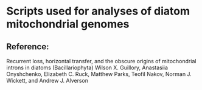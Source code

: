 # Scripts used for analyses of diatom mitochondrial genomes
## Reference:

Recurrent loss, horizontal transfer, and the obscure origins of mitochondrial introns in diatoms (Bacillariophyta)
Wilson X. Guillory, Anastasiia Onyshchenko, Elizabeth C. Ruck, Matthew Parks, Teofil Nakov, Norman J. Wickett, and Andrew J. Alverson

